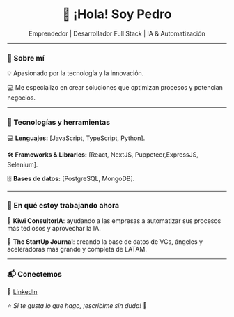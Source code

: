 <h1 align="center">👋 ¡Hola! Soy Pedro </h1>
<p align="center">Emprendedor | Desarrollador Full Stack | IA & Automatización</p>

---

### 🚀 Sobre mí  
💡 Apasionado por la tecnología y la innovación.  

💻 Me especializo en crear soluciones que optimizan procesos y potencian negocios.  

---

### 🔧 Tecnologías y herramientas  
💻 **Lenguajes:** [JavaScript, TypeScript, Python].

🛠️ **Frameworks & Libraries:** [React, NextJS, Puppeteer,ExpressJS, Selenium]. 
 
🗄️ **Bases de datos:** [PostgreSQL, MongoDB].

---

### 🚧 En qué estoy trabajando ahora  
🔹 **Kiwi ConsultorIA**: ayudando a las empresas a automatizar sus procesos más tediosos y aprovechar la IA.

🔹 **The StartUp Journal**: creando la base de datos de VCs, ángeles y aceleradoras más grande y completa de LATAM.

---

### 📬 Conectemos  
📌 [LinkedIn](#https://linkedin.com/in/pedro-rodriguez-chiantore)

⭐ *Si te gusta lo que hago, ¡escribime sin duda!* 🚀
